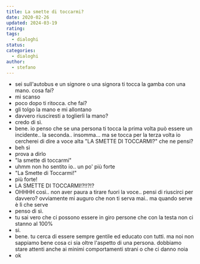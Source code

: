 ```yaml
---
title: La smette di toccarmi?
date: 2020-02-26
updated: 2024-03-19
rating: 
tags:
  - dialoghi
status: 
categories:
  - dialoghi
author:
  - stefano
---
```


- sei sull'autobus e un signore o una signora ti tocca la gamba con una mano. cosa fai?
- mi scanso
- poco dopo ti ritocca. che fai?
- gli tolgo la mano e mi allontano
- davvero riusciresti a toglierli la mano?
- credo di sì.
- bene. io penso che se una persona ti tocca la prima volta può essere un incidente.. la seconda.. insomma... ma se tocca per la terza volta io cercherei di dire a voce alta "LA SMETTE DI TOCCARMI?" che ne pensi?
- beh sì
- prova a dirlo
- "la smette di toccarmi"
- uhmm non ho sentito io.. un po' più forte
- "La Smette di Toccarmi!"
- più forte!
- LA SMETTE DI TOCCARMI!?!!?!?
- OHHHH così.. non aver paura a tirare fuori la voce.. pensi di riuscirci per davvero? ovviamente mi auguro che non ti serva mai.. ma quando serve è lì che serve
- penso di sì.
- tu sai vero che ci possono essere in giro persone che con la testa non ci stanno al 100%
- si.
- bene. tu cerca di essere sempre gentile ed educato con tutti. ma noi non sappiamo bene cosa ci sia oltre l'aspetto di una persona. dobbiamo stare attenti anche ai minimi comportamenti strani o che ci danno noia
- ok
